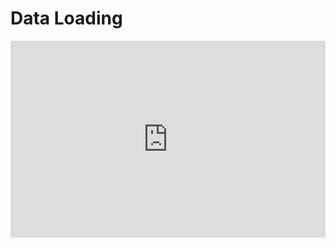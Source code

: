 # Data Loading

<iframe width="100%" height="315" src="https://www.youtube.com/embed/IFfR3tQNhoA" title="YouTube video player" frameborder="0" allow="accelerometer; autoplay; clipboard-write; encrypted-media; gyroscope; picture-in-picture" allowfullscreen></iframe>